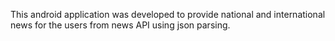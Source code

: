 This android application was developed to provide national and international news for the users from news API using json parsing.
